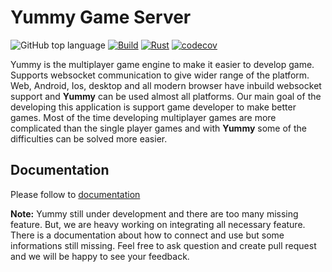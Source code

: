 # Yummy Game Server
![GitHub top language](https://img.shields.io/github/languages/top/erhanbaris/yummy)
[![Build](https://github.com/erhanbaris/yummy/actions/workflows/rust.yml/badge.svg)](https://github.com/erhanbaris/yummy/actions/workflows/rust.yml) 
[![Rust](https://img.shields.io/github/license/erhanbaris/yummy)](https://github.com/erhanbaris/yummy/actions/workflows/rust.yml) 
[![codecov](https://codecov.io/github/erhanbaris/yummy/branch/main/graph/badge.svg?token=KBTUWBX3YB)](https://codecov.io/github/erhanbaris/yummy)

Yummy is the multiplayer game engine to make it easier to develop game. Supports websocket communication to give wider range of the platform. Web, Android, Ios, desktop and all modern browser have inbuild websocket support and **Yummy** can be used almost all platforms.
Our main goal of the developing this application is support game developer to make better games. Most of the time developing multiplayer games are more complicated than the single player games and with **Yummy** some of the difficulties can be solved more easier.

## Documentation
Please follow to [documentation](https://erhanbaris.github.io/yummy/)

**Note:** Yummy still under development and there are too many missing feature. But, we are heavy working on integrating all necessary feature. There is a documentation about how to connect and use but some informations still missing. Feel free to ask question and create pull request and we will be happy to see your feedback.
